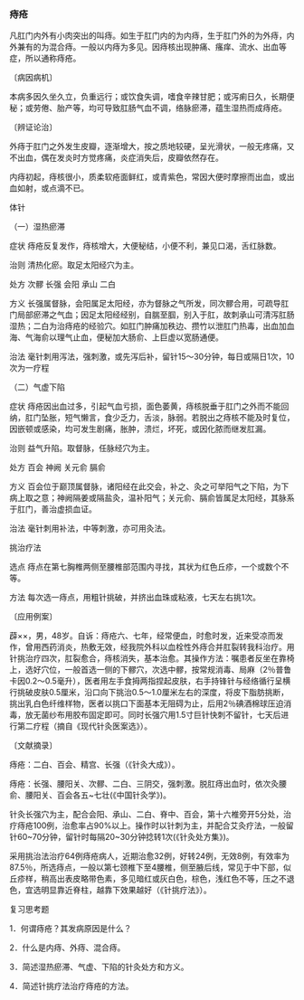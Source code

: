 ### 痔疮

凡肛门内外有小肉突出的叫痔。如生于肛门内的为内痔，生于肛门外的为外痔，内外兼有的为混合痔。一般以内痔为多见。因痔核出现肿痛、瘙痒、流水、出血等症，所以通称痔疮。

〔病因病机〕

本病多因久坐久立，负重远行；或饮食失调，嗜食辛辣甘肥；或泻痢日久，长期便秘；或劳倦、胎产等，均可导致肛肠气血不调，络脉瘀滞，蕴生湿热而成痔疮。

〔辨证论治〕

外痔于肛门之外发生皮瓣，逐渐增大，按之质地较硬，呈光滑状，一般无疼痛，又不出血，偶在发炎时方觉疼痛，炎症消失后，皮瓣依然存在。

内痔初起，痔核很小，质柔软疮面鲜红，或青紫色，常因大便时摩擦而出血，或出血如射，或点滴不已。

体针

（一）湿热瘀滞

症状  痔疮反复发作，痔核增大，大便秘结，小便不利，兼见口渴，舌红脉数。

治则  清热化瘀。取足太阳经穴为主。

处方  次髎  长强  会阳  承山  二白

方义  长强属督脉，会阳属足太阳经，亦为督脉之气所发，同次髎合用，可疏导肛门局部瘀滞之气血；因足太阳经经别，自腨至腘，别入于肛，故刺承山可清泻肛肠湿热；二白为治痔疮的经验穴。如肛门肿痛加秩边、攒竹以泄肛门热毒，出血加血海、气海俞以理气止血，便秘加大肠俞、上巨虚以宽肠通便。

治法  毫针刺用泻法，强刺激，或先泻后补，留针15～30分钟，每日或隔日1次，10次为一疗程

（二）气虚下陷

症状  痔疮因出血过多，引起气血亏损，面色萎黄，痔核脱垂于肛门之外而不能回纳，肛门坠胀，短气懒言，食少乏力，舌淡，脉弱。若脱出之痔核不能及时复位，因嵌顿或感染，均可发生剧痛，胀肿，溃烂，坏死，或因化脓而继发肛漏。

治则  益气升陷。取督脉，任脉经穴为主。

处方  百会  神阙  关元俞  膈俞

方义  百会位于巅顶属督脉，诸阳经在此交会，补之、灸之可举阳气之下陷，为下病上取之意；神阙隔姜或隔盐灸，温补阳气；关元俞、膈俞皆属足太阳经，其脉系于肛门，善治虚损血证。

治法  毫针刺用补法，中等刺激，亦可用灸法。

挑治疗法

选点  痔点在第七胸椎两侧至腰椎部范围内寻找，其状为红色丘疹，一个或数个不等。

方法  每次选一痔点，用粗针挑破，并挤出血珠或粘液，七天左右挑1次。

〔应用例案〕

薜××，男，48岁。自诉：痔疮六、七年，经常便血，时愈时发，近来受凉而发作，曾用西药消炎，热敷无效，经我院外科以血栓性外痔合并肛裂转我科治疗。用针挑治疗四次，肛裂愈合，痔核消失，基本治愈。其操作方法：嘱患者反坐在靠椅上，选好穴位，一般首选一侧的下髎穴，次选中髎，按常规消毒、局麻（2％普鲁卡因0.2～0.5毫升），医者用左手食拇两指捏起皮肤，右手持锋针与经络循行呈横行挑破皮肤0.5厘米，沿口向下挑治0.5～1.0厘米左右的深度，将皮下脂肪挑断，挑出乳白色纤维样物，医者以挑口下面基本无阻碍为止，后用2％碘酒棉球压迫消毒，放无菌纱布用胶布固定即可。同时长强穴用1.5寸巨针快刺不留针，七天后进行第二疗程（摘自《现代针灸医案选》）。

〔文献摘录〕

痔疮：二白、百会、精宫、长强（《针灸大成》）。

痔疮：长强、腰阳关、次髎、二白、三阴交，强刺激。脱肛痔出血时，依次灸腰俞、腰阳关、百会各五~七壮(《中国针灸学》)。

针灸长强穴为主，配合会阳、承山、二白、脊中、百会，第十六椎旁开5分处，治疗痔疮100例，治愈率占90%以上。操作时以针刺为主，并配合艾灸疗法，一般留针60~70分钟，留针时每隔20~30分钟捻转1次(《针灸处方集》)。

采用挑治法治疗64例痔疮病人，近期治愈32例，好转24例，无效8例，有效率为87.5％，所选痔点，一般以第七颈椎下至4腰椎，侧至腋后线，常见于中下部，似丘疹样，稍高出表皮略带色素，多见暗红或灰白色，棕色，浅红色不等，压之不退色，宜选明显靠近脊柱，越靠下效果越好（《针挑疗法》）。

复习思考题

1．何谓痔疮？其发病原因是什么？

2．什么是内痔、外痔、混合痔。

3．简述湿热瘀滞、气虚、下陷的针灸处方和方义。

4．简述针挑疗法治疗痔疮的方法。

